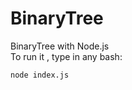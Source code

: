 # BinaryTree
BinaryTree with Node.js
</br>
To run it , type in any bash:
</br>
```
node index.js
```
